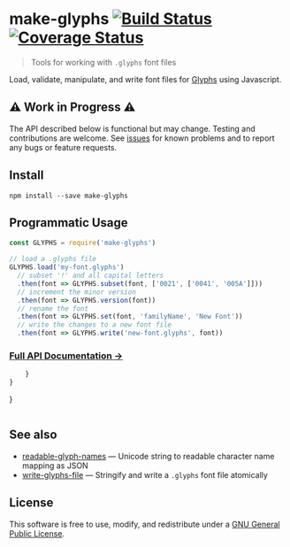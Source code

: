 # make-glyphs [![Build Status](https://travis-ci.org/delucis/make-glyphs.svg?branch=master)](https://travis-ci.org/delucis/make-glyphs) [![Coverage Status](https://coveralls.io/repos/github/delucis/make-glyphs/badge.svg?branch=master)](https://coveralls.io/github/delucis/make-glyphs?branch=master)

> Tools for working with `.glyphs` font files

Load, validate, manipulate, and write font files for [Glyphs](http://glyphsapp.com/) using Javascript.


## ⚠️ Work in Progress ⚠️

The API described below is functional but may change. Testing and contributions are welcome. See [issues](https://github.com/delucis/make-glyphs/issues) for known problems and to report any bugs or feature requests.


## Install

    npm install --save make-glyphs


## Programmatic Usage

```js
const GLYPHS = require('make-glyphs')

// load a .glyphs file
GLYPHS.load('my-font.glyphs')
  // subset '!' and all capital letters
  .then(font => GLYPHS.subset(font, ['0021', ['0041', '005A']]))
  // increment the minor version
  .then(font => GLYPHS.version(font))
  // rename the font
  .then(font => GLYPHS.set(font, 'familyName', 'New Font'))
  // write the changes to a new font file
  .then(font => GLYPHS.write('new-font.glyphs', font))
```

### [Full API Documentation →](https://github.com/delucis/make-glyphs/blob/master/API.md)




```js
    }
}
```


}
```

```


## See also

- [readable-glyph-names](https://github.com/delucis/readable-glyph-names) — Unicode string to readable character name mapping as JSON
- [write-glyphs-file](https://github.com/delucis/write-glyphs-file) — Stringify and write a `.glyphs` font file atomically


## License

This software is free to use, modify, and redistribute under a [GNU General Public License](http://www.gnu.org/licenses/gpl-3.0.txt).
